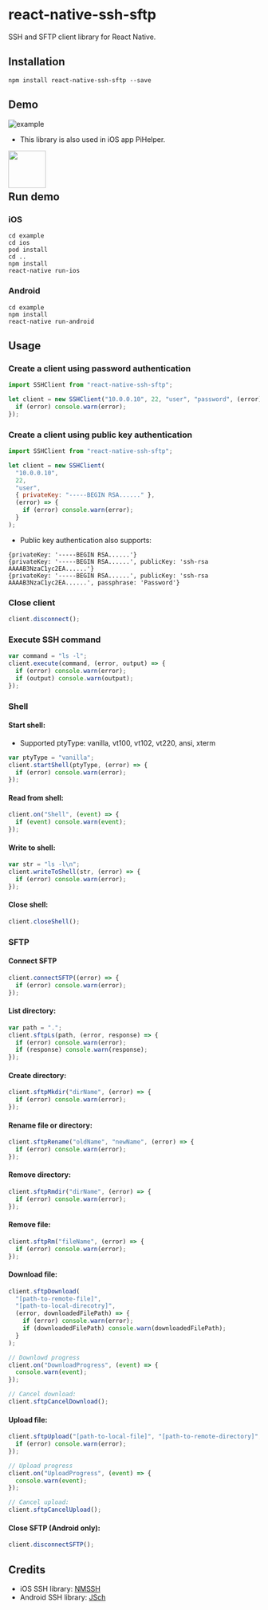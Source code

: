 # react-native-ssh-sftp

SSH and SFTP client library for React Native.

## Installation

```
npm install react-native-ssh-sftp --save
```

## Demo

![example](https://raw.githubusercontent.com/shaqian/react-native-ssh-sftp/master/example.gif)

- This library is also used in iOS app PiHelper.

<a href="https://itunes.apple.com/app/pihelper/id1369930932"><img src="https://is4-ssl.mzstatic.com/image/thumb/Purple128/v4/ba/5b/59/ba5b592a-5446-1c21-6703-3eb3fb25007e/AppIcon-1x_U007emarketing-85-220-9.png/246x0w.jpg" align="left" height="75" width="75" ></a>
<br />
<br />
<br />

## Run demo

### iOS

```
cd example
cd ios
pod install
cd ..
npm install
react-native run-ios
```

### Android

```
cd example
npm install
react-native run-android
```

## Usage

### Create a client using password authentication

```javascript
import SSHClient from "react-native-ssh-sftp";

let client = new SSHClient("10.0.0.10", 22, "user", "password", (error) => {
  if (error) console.warn(error);
});
```

### Create a client using public key authentication

```javascript
import SSHClient from "react-native-ssh-sftp";

let client = new SSHClient(
  "10.0.0.10",
  22,
  "user",
  { privateKey: "-----BEGIN RSA......" },
  (error) => {
    if (error) console.warn(error);
  }
);
```

- Public key authentication also supports:

```
{privateKey: '-----BEGIN RSA......'}
{privateKey: '-----BEGIN RSA......', publicKey: 'ssh-rsa AAAAB3NzaC1yc2EA......'}
{privateKey: '-----BEGIN RSA......', publicKey: 'ssh-rsa AAAAB3NzaC1yc2EA......', passphrase: 'Password'}
```

### Close client

```javascript
client.disconnect();
```

### Execute SSH command

```javascript
var command = "ls -l";
client.execute(command, (error, output) => {
  if (error) console.warn(error);
  if (output) console.warn(output);
});
```

### Shell

#### Start shell:

- Supported ptyType: vanilla, vt100, vt102, vt220, ansi, xterm

```javascript
var ptyType = "vanilla";
client.startShell(ptyType, (error) => {
  if (error) console.warn(error);
});
```

#### Read from shell:

```javascript
client.on("Shell", (event) => {
  if (event) console.warn(event);
});
```

#### Write to shell:

```javascript
var str = "ls -l\n";
client.writeToShell(str, (error) => {
  if (error) console.warn(error);
});
```

#### Close shell:

```javascript
client.closeShell();
```

### SFTP

#### Connect SFTP

```javascript
client.connectSFTP((error) => {
  if (error) console.warn(error);
});
```

#### List directory:

```javascript
var path = ".";
client.sftpLs(path, (error, response) => {
  if (error) console.warn(error);
  if (response) console.warn(response);
});
```

#### Create directory:

```javascript
client.sftpMkdir("dirName", (error) => {
  if (error) console.warn(error);
});
```

#### Rename file or directory:

```javascript
client.sftpRename("oldName", "newName", (error) => {
  if (error) console.warn(error);
});
```

#### Remove directory:

```javascript
client.sftpRmdir("dirName", (error) => {
  if (error) console.warn(error);
});
```

#### Remove file:

```javascript
client.sftpRm("fileName", (error) => {
  if (error) console.warn(error);
});
```

#### Download file:

```javascript
client.sftpDownload(
  "[path-to-remote-file]",
  "[path-to-local-direcotry]",
  (error, downloadedFilePath) => {
    if (error) console.warn(error);
    if (downloadedFilePath) console.warn(downloadedFilePath);
  }
);

// Downlowd progress
client.on("DownloadProgress", (event) => {
  console.warn(event);
});

// Cancel download:
client.sftpCancelDownload();
```

#### Upload file:

```javascript
client.sftpUpload("[path-to-local-file]", "[path-to-remote-directory]", (error) => {
  if (error) console.warn(error);
});

// Upload progress
client.on("UploadProgress", (event) => {
  console.warn(event);
});

// Cancel upload:
client.sftpCancelUpload();
```

#### Close SFTP (Android only):

```javascript
client.disconnectSFTP();
```

## Credits

- iOS SSH library: [NMSSH](https://github.com/NMSSH/NMSSH)
- Android SSH library: [JSch](http://www.jcraft.com/jsch/)
